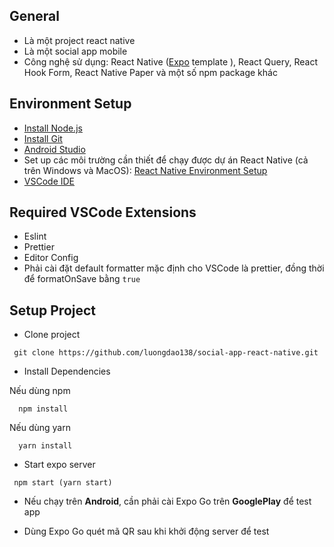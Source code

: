 ## General

-   Là một project react native
-   Là một social app mobile
-   Công nghệ sử dụng: React Native ([Expo](<[http](https://expo.dev/)>) template ), React Query, React Hook Form, React Native Paper và một số npm package khác

## Environment Setup

-   [Install Node.js](https://nodejs.org/en/download/)
-   [Install Git](https://git-scm.com/book/en/v2/Getting-Started-Installing-Git)
-   [Android Studio](https://developer.android.com/studio)
-   Set up các môi trường cần thiết để chạy được dự án React Native (cả trên Windows và MacOS): [React Native Environment Setup](https://reactnative.dev/docs/environment-setup)
-   [VSCode IDE](https://code.visualstudio.com/)

## Required VSCode Extensions

-   Eslint
-   Prettier
-   Editor Config
-   Phải cài đặt default formatter mặc định cho VSCode là prettier, đồng thời để formatOnSave bằng `true`

## Setup Project

-   Clone project

```
 git clone https://github.com/luongdao138/social-app-react-native.git
```

-   Install Dependencies

Nếu dùng npm

```
  npm install
```

Nếu dùng yarn

```
  yarn install
```

-   Start expo server

```
 npm start (yarn start)
```

-   Nếu chạy trên **Android**, cần phải cài Expo Go trên **GooglePlay** để test app

-   Dùng Expo Go quét mã QR sau khi khởi động server để test
